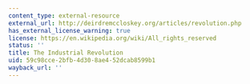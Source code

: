 ```yaml
---
content_type: external-resource
external_url: http://deirdremccloskey.org/articles/revolution.php
has_external_license_warning: true
license: https://en.wikipedia.org/wiki/All_rights_reserved
status: ''
title: The Industrial Revolution
uid: 59c98cce-2bfb-4d30-8ae4-52dcab8599b1
wayback_url: ''
---
```

